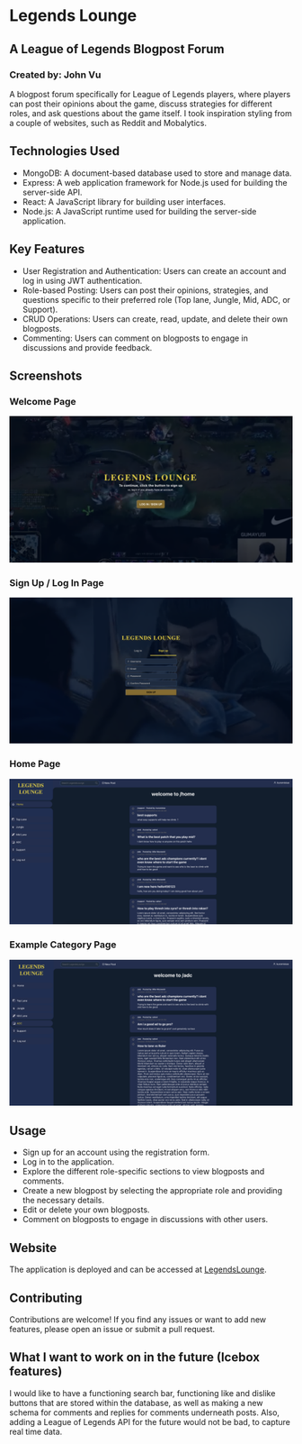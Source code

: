 # Legends Lounge
## A League of Legends Blogpost Forum
### Created by: John Vu

A blogpost forum specifically for League of Legends players, where players can post their opinions about the game, discuss strategies for different roles, and ask questions about the game itself. I took inspiration styling from a couple of websites, such as Reddit and Mobalytics.

## Technologies Used

- MongoDB: A document-based database used to store and manage data.
- Express: A web application framework for Node.js used for building the server-side API.
- React: A JavaScript library for building user interfaces.
- Node.js: A JavaScript runtime used for building the server-side application.

## Key Features

- User Registration and Authentication: Users can create an account and log in using JWT authentication.
- Role-based Posting: Users can post their opinions, strategies, and questions specific to their preferred role (Top lane, Jungle, Mid, ADC, or Support).
- CRUD Operations: Users can create, read, update, and delete their own blogposts.
- Commenting: Users can comment on blogposts to engage in discussions and provide feedback.

## Screenshots

### Welcome Page
![WelcomePage](https://github.com/johntrinhvu/LegendsLounge/blob/main/public/screenshots/welcomePage.png)

### Sign Up / Log In Page
![SignupPage](https://github.com/johntrinhvu/LegendsLounge/blob/main/public/screenshots/signupPage.png)

### Home Page
![HomePage](https://github.com/johntrinhvu/LegendsLounge/blob/main/public/screenshots/homePage.png)

### Example Category Page
![CatPage](https://github.com/johntrinhvu/LegendsLounge/blob/main/public/screenshots/exCatPage.png)

## Usage

- Sign up for an account using the registration form.
- Log in to the application.
- Explore the different role-specific sections to view blogposts and comments.
- Create a new blogpost by selecting the appropriate role and providing the necessary details.
- Edit or delete your own blogposts.
- Comment on blogposts to engage in discussions with other users.

## Website

The application is deployed and can be accessed at [LegendsLounge](https://legendslounge-b82e25ecba3a.herokuapp.com/).

## Contributing

Contributions are welcome! If you find any issues or want to add new features, please open an issue or submit a pull request.

## What I want to work on in the future (Icebox features)

I would like to have a functioning search bar, functioning like and dislike buttons that are stored within the database, as well as making a new schema for comments and replies for comments underneath posts. Also, adding a League of Legends API for the future would not be bad, to capture real time data.


